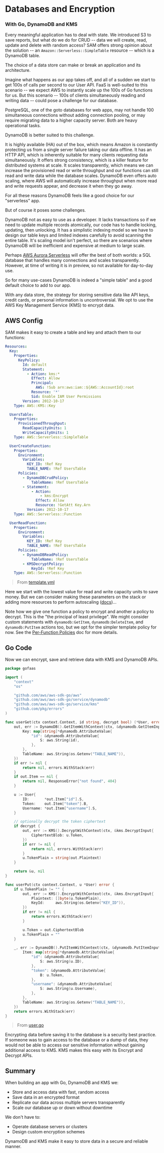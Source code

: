 # Databases and Encryption
### With Go, DynamoDB and KMS

Every meaningful application has to deal with state. We introduced S3 to save reports, but what do we do for CRUD -- data we will create, read, update and delete with random access? SAM offers strong opinion about the solution -- an `Amazon::Serverless::SimpleTable` resource -- which is a DynamoDB table.

The choice of a data store can make or break an application and its architecture.

Imagine what happens as our app takes off, and all of a sudden we start to get 100s of calls per second to our User API. FaaS is well-suited to this scenario -- we expect AWS to instantly scale up the 100s of Go functions for us. But this scenario -- 100s of clients simultaneously reading and writing data -- could pose a challenge for our database.

PostgreSQL, one of the goto databases for web apps, may not handle 100 simultaneous connections without adding connection pooling, or may require migrating data to a higher capacity server. Both are heavy operational tasks.

DynamoDB is better suited to this challenge.

It is highly available (HA) out of the box, which means Amazon is constantly protecting us from a single server failure taking our data offline. It has an HTTP API, which is inherently suitable for many clients requesting data simultaneously. It offers strong consistency, which is a killer feature for distributed systems at scale. It scales transparently, which means we can increase the provisioned read or write throughput and our functions can still read and write data while the database scales. DynamoDB even offers auto scaling, where AWS will automatically increase throughput when more read and write requests appear, and decrease it when they go away.

For all these reasons DynamoDB feels like a good choice for our "serverless" app.

But of course it poses some challenges.

DynamoDB not as easy to use as a developer. It lacks transactions so if we need to update multiple records atomically, our code has to handle locking, updating, then unlocking. It has a simplistic indexing model so we have to design our table keys and limited indexes carefully to avoid scanning the entire table. It's scaling model isn't perfect, so there are scenarios where DynamoDB will be inefficient and expensive at medium to large scale.

Perhaps [AWS Aurora Serverless](https://aws.amazon.com/blogs/aws/in-the-works-amazon-aurora-serverless/) will offer the best of both worlds: a SQL database that handles many connections and scales transparently. However, at time of writing it is in preview, so not available for day-to-day use.

So for many use-cases DynamoDB is indeed a "simple table" and a good default choice to add to our app.

With any data store, the strategy for storing sensitive data like API keys, credit cards, or personal information is uncontroversial. We opt to use the AWS Key Management Service (KMS) to encrypt data.

## AWS Config

SAM makes it easy to create a table and key and attach them to our functions:

```yaml
Resources:
  Key:
    Properties:
      KeyPolicy:
        Id: default
        Statement:
          - Action: kms:*
            Effect: Allow
            Principal:
              AWS: !Sub arn:aws:iam::${AWS::AccountId}:root
            Resource: '*'
            Sid: Enable IAM User Permissions
        Version: 2012-10-17
    Type: AWS::KMS::Key

  UsersTable:
    Properties:
      ProvisionedThroughput:
        ReadCapacityUnits: 1
        WriteCapacityUnits: 1
    Type: AWS::Serverless::SimpleTable

  UserCreateFunction:
    Properties:
      Environment:
        Variables:
          KEY_ID: !Ref Key
          TABLE_NAME: !Ref UsersTable
      Policies:
        - DynamoDBCrudPolicy:
            TableName: !Ref UsersTable
        - Statement:
            - Action:
                - kms:Encrypt
              Effect: Allow
              Resource: !GetAtt Key.Arn
          Version: 2012-10-17
    Type: AWS::Serverless::Function

  UserReadFunction:
    Properties:
      Environment:
        Variables:
          KEY_ID: !Ref Key
          TABLE_NAME: !Ref UsersTable
      Policies:
        - DynamoDBReadPolicy:
            TableName: !Ref UsersTable
        - KMSDecryptPolicy:
            KeyId: !Ref Key
    Type: AWS::Serverless::Function
```
> From [template.yml](template.yml)

Here we start with the lowest value for read and write capacity units to save money. But we can consider making these parameters on the stack or adding more resources to perform autoscaling ([docs](https://docs.aws.amazon.com/AWSCloudFormation/latest/UserGuide/aws-resource-dynamodb-table.html#cfn-dynamodb-table-examples-application-autoscaling))...

Note how we give one function a policy to encrypt and another a policy to decrypt. This is the "the principal of least privilege". We might consider custom statements with `dynamodb:GetItem`, `dynamodb:DeleteItem`, and `dynamodb:PutItem` actions too, but we opt for the simpler template policy for now. See the [Per-Function Policies](docs/per-function-policies.md) doc for more details.

## Go Code

Now we can encrypt, save and retrieve data with KMS and DynamoDB APIs.

```go
package gofaas

import (
	"context"
	"os"

	"github.com/aws/aws-sdk-go/aws"
	"github.com/aws/aws-sdk-go/service/dynamodb"
	"github.com/aws/aws-sdk-go/service/kms"
	"github.com/pkg/errors"
)

func userGet(ctx context.Context, id string, decrypt bool) (*User, error) {
	out, err := DynamoDB().GetItemWithContext(ctx, &dynamodb.GetItemInput{
		Key: map[string]*dynamodb.AttributeValue{
			"id": &dynamodb.AttributeValue{
				S: aws.String(id),
			},
		},
		TableName: aws.String(os.Getenv("TABLE_NAME")),
	})
	if err != nil {
		return nil, errors.WithStack(err)
	}
	if out.Item == nil {
		return nil, ResponseError{"not found", 404}
	}

	u := User{
		ID:       *out.Item["id"].S,
		Token:    out.Item["token"].B,
		Username: *out.Item["username"].S,
	}

	// optionally decrypt the token ciphertext
	if decrypt {
		out, err := KMS().DecryptWithContext(ctx, &kms.DecryptInput{
			CiphertextBlob: u.Token,
		})
		if err != nil {
			return nil, errors.WithStack(err)
		}
		u.TokenPlain = string(out.Plaintext)
	}

	return &u, nil
}

func userPut(ctx context.Context, u *User) error {
	if u.TokenPlain != "" {
		out, err := KMS().EncryptWithContext(ctx, &kms.EncryptInput{
			Plaintext: []byte(u.TokenPlain),
			KeyId:     aws.String(os.Getenv("KEY_ID")),
		})
		if err != nil {
			return errors.WithStack(err)
		}

		u.Token = out.CiphertextBlob
		u.TokenPlain = ""
	}

	_, err := DynamoDB().PutItemWithContext(ctx, &dynamodb.PutItemInput{
		Item: map[string]*dynamodb.AttributeValue{
			"id": &dynamodb.AttributeValue{
				S: aws.String(u.ID),
			},
			"token": &dynamodb.AttributeValue{
				B: u.Token,
			},
			"username": &dynamodb.AttributeValue{
				S: aws.String(u.Username),
			},
		},
		TableName: aws.String(os.Getenv("TABLE_NAME")),
	})
	return errors.WithStack(err)
}
```
> From [user.go](user.go)

Encrypting data before saving it to the database is a security best practice. If someone was to gain access to the database or a dump of data, they would not be able to access our sensitive information without gaining additional access to KMS. KMS makes this easy with its Encrypt and Decrypt APIs.

## Summary

When building an app with Go, DynamoDB and KMS we:

- Store and access data with fast, random access
- Save data in an encrypted format
- Replicate our data across multiple servers transparently
- Scale our database up or down without downtime

We don't have to:

- Operate database servers or clusters
- Design custom encryption schemes

DynamoDB and KMS make it easy to store data in a secure and reliable manner.